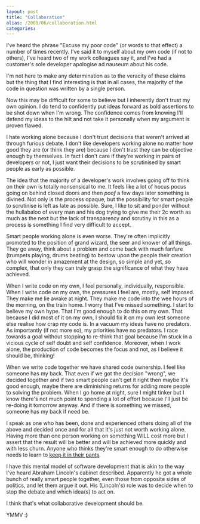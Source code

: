 ```yaml
---
layout: post
title: "Collaboration"
alias: /2009/06/collaboration.html
categories:
---
```


I've heard the phrase "Excuse my poor code" (or words to that effect) a number of times recently. I've said it to myself about my own code (if not to others), I've heard two of my work colleagues say it, and I've had a customer's sole developer apologise ad nauseum about his code.

I'm not here to make any determination as to the veracity of these claims but the thing that I find interesting is that in all cases, the majority of the code in question was written by a single person.

Now this may be difficult for some to believe but I inherently don't trust my own opinion. I do tend to confidently put ideas forward as bold assertions to be shot down when I'm wrong. The confidence comes from knowing I'll defend my ideas to the hilt and not take it personally when my argument is proven flawed.

I hate working alone because I don't trust decisions that weren't arrived at through furious debate. I don't like developers working alone no matter how good they are (or think they are) because I don't trust they can be objective enough by themselves. In fact I don't care if they're working in pairs of developers or not, I just want their decisions to be scrutinised by smart people as early as possible.

The idea that the majority of a developer's work involves going off to think on their own is totally nonsensical to me. It feels like a lot of hocus pocus going on behind closed doors and then *poof* a few days later something is divined. Not only is the process opaque, but the possibility for smart people to scrutinise is left as late as possible. Sure, I like to sit and ponder without the hullabaloo of every man and his dog trying to give me their 2c worth as much as the next but the lack of transparency and scrutiny in this as a process is something I find very difficult to accept.

Smart people working alone is even worse. They're often implicitly promoted to the position of grand wizard, the seer and knower of all things. They go away, think about a problem and come back with much fanfare (trumpets playing, drums beating) to bestow upon the people their creation who will wonder in amazement at the design, so simple and yet, so complex, that only they can truly grasp the significance of what they have achieved.

When I write code on my own, I feel personally, individually, responsible. When I write code on my own, the pressures I feel are, mostly, self imposed. They make me lie awake at night. They make me code into the wee hours of the morning, on the train home. I worry that I've missed something. I start to believe my own hype. That I'm good enough to do this on my own. That because I did most of it on my own, I should fix it on my own lest someone else realise how crap my code is. In a vacuum my ideas have no predators. As importantly (if not more so), my priorities have no predators. I race towards a goal without stopping to re-think that goal because I'm stuck in a vicious cycle of self doubt and self confidence. Moreover, when I work alone, the production of code becomes the focus and not, as I believe it should be, thinking!

When we write code together we have shared code ownership. I feel like someone has my back. That even if we got the decision "wrong", we decided together and if two smart people can't get it right then maybe it's good enough, maybe there are diminishing returns for adding more people to solving the problem. When I go home at night, sure I might tinker but I know there's not much point to spending a lot of effort because I'll just be re-doing it tomorrow anyway. And if there is something we missed, someone has my back if need be.

I speak as one who has been, done and experienced others doing all of the above and decided once and for all that it's just not worth working alone. Having more than one person working on something WILL cost more but I assert that the result will be better and will be achieved more quickly and with less churn. Anyone who thinks they're smart enough to do otherwise needs to learn to [keep it in their pants](http://teddziuba.com/2009/06/startups-keep-it-in-your-pants.html).

I have this mental model of software development that is akin to the way I've heard Abraham Lincoln's cabinet described. Apparently he got a whole bunch of really smart people together, even those from opposite sides of politics, and let them argue it out. His (Lincoln's) role was to decide when to stop the debate and which idea(s) to act on.

I think that's what collaborative development should be.

YMMV :)
